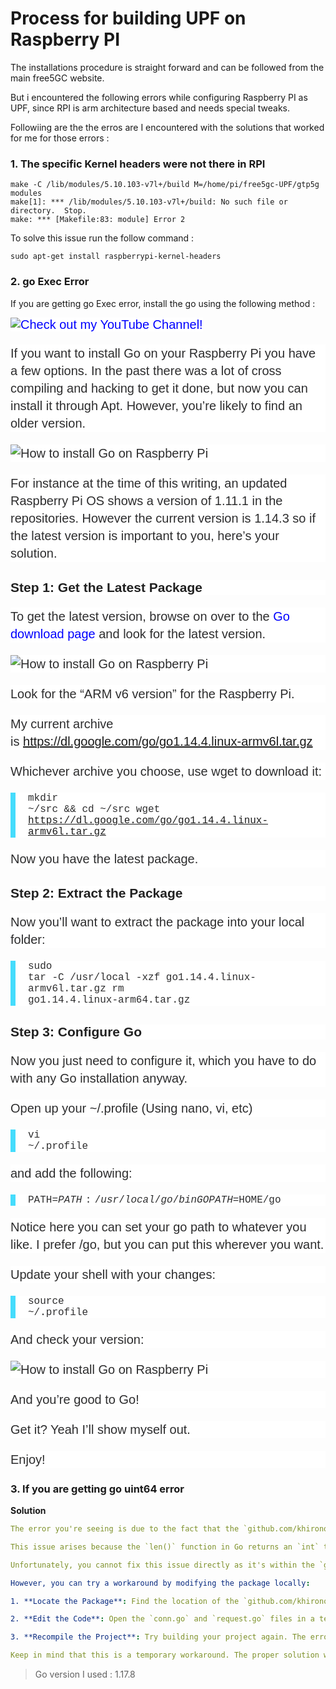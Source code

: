 # Process for building UPF on Raspberry PI

The installations procedure is straight forward and can be followed from the main free5GC website.

But i encountered the following errors while configuring Raspberry PI as UPF, since RPI is arm architecture based and needs special tweaks.

Followiing are the the erros are I encountered with the solutions that worked for me for those errors :

### 1. The specific Kernel headers were not there in RPI

```error
make -C /lib/modules/5.10.103-v7l+/build M=/home/pi/free5gc-UPF/gtp5g modules
make[1]: *** /lib/modules/5.10.103-v7l+/build: No such file or directory.  Stop.
make: *** [Makefile:83: module] Error 2
```

To solve this issue run the follow command :

```
sudo apt-get install raspberrypi-kernel-headers
```

### 2. go Exec Error

If you are getting go Exec error, install the go using the following method :

<a href="https://bit.ly/JMYouTubeLive" style="box-sizing: border-box; color: blue; transition: color 0.35s ease 0s; text-decoration: none; font-family: sans-serif; font-size: 20px; font-style: normal; font-variant-ligatures: normal; font-variant-caps: normal; font-weight: 400; letter-spacing: normal; orphans: 2; text-align: start; text-indent: 0px; text-transform: none; widows: 2; word-spacing: 0px; -webkit-text-stroke-width: 0px; white-space: normal; background-color: rgb(255, 255, 255);"><img src="https://www.jeremymorgan.com/images/banners/jeremyyoutube.webp" alt="Check out my YouTube Channel!" style="box-sizing: border-box; max-width: 100%;"></a><p style="box-sizing: border-box; line-height: 1.4; color: rgb(45, 45, 46); font-family: sans-serif; font-size: 20px; font-style: normal; font-variant-ligatures: normal; font-variant-caps: normal; font-weight: 400; letter-spacing: normal; orphans: 2; text-align: start; text-indent: 0px; text-transform: none; widows: 2; word-spacing: 0px; -webkit-text-stroke-width: 0px; white-space: normal; background-color: rgb(255, 255, 255); text-decoration-thickness: initial; text-decoration-style: initial; text-decoration-color: initial;">If you want to install Go on your Raspberry Pi you have a few options. In the past there was a lot of cross compiling and hacking to get it done, but now you can install it through Apt. However, you’re likely to find an older version.</p><p style="box-sizing: border-box; line-height: 1.4; color: rgb(45, 45, 46); font-family: sans-serif; font-size: 20px; font-style: normal; font-variant-ligatures: normal; font-variant-caps: normal; font-weight: 400; letter-spacing: normal; orphans: 2; text-align: start; text-indent: 0px; text-transform: none; widows: 2; word-spacing: 0px; -webkit-text-stroke-width: 0px; white-space: normal; background-color: rgb(255, 255, 255); text-decoration-thickness: initial; text-decoration-style: initial; text-decoration-color: initial;"><img src="https://www.jeremymorgan.com/images/install-go-raspberry-pi/install-go-raspberry-pi-01.jpg" alt="How to install Go on Raspberry Pi" style="box-sizing: border-box; max-width: 100%;"></p><p style="box-sizing: border-box; line-height: 1.4; color: rgb(45, 45, 46); font-family: sans-serif; font-size: 20px; font-style: normal; font-variant-ligatures: normal; font-variant-caps: normal; font-weight: 400; letter-spacing: normal; orphans: 2; text-align: start; text-indent: 0px; text-transform: none; widows: 2; word-spacing: 0px; -webkit-text-stroke-width: 0px; white-space: normal; background-color: rgb(255, 255, 255); text-decoration-thickness: initial; text-decoration-style: initial; text-decoration-color: initial;">For instance at the time of this writing, an updated Raspberry Pi OS shows a version of 1.11.1 in the repositories. However the current version is 1.14.3 so if the latest version is important to you, here’s your solution.</p><h2 id="step-1-get-the-latest-package" style="box-sizing: border-box; color: rgb(33, 33, 33); font-family: sans-serif; font-style: normal; font-variant-ligatures: normal; font-variant-caps: normal; letter-spacing: normal; orphans: 2; text-align: start; text-indent: 0px; text-transform: none; widows: 2; word-spacing: 0px; -webkit-text-stroke-width: 0px; white-space: normal; background-color: rgb(255, 255, 255); text-decoration-thickness: initial; text-decoration-style: initial; text-decoration-color: initial;">Step 1: Get the Latest Package</h2><p style="box-sizing: border-box; line-height: 1.4; color: rgb(45, 45, 46); font-family: sans-serif; font-size: 20px; font-style: normal; font-variant-ligatures: normal; font-variant-caps: normal; font-weight: 400; letter-spacing: normal; orphans: 2; text-align: start; text-indent: 0px; text-transform: none; widows: 2; word-spacing: 0px; -webkit-text-stroke-width: 0px; white-space: normal; background-color: rgb(255, 255, 255); text-decoration-thickness: initial; text-decoration-style: initial; text-decoration-color: initial;">To get the latest version, browse on over to the<span>&nbsp;</span><a href="https://golang.org/dl/" style="box-sizing: border-box; color: blue; transition: color 0.35s ease 0s; text-decoration: none;">Go download page</a><span>&nbsp;</span>and look for the latest version.</p><p style="box-sizing: border-box; line-height: 1.4; color: rgb(45, 45, 46); font-family: sans-serif; font-size: 20px; font-style: normal; font-variant-ligatures: normal; font-variant-caps: normal; font-weight: 400; letter-spacing: normal; orphans: 2; text-align: start; text-indent: 0px; text-transform: none; widows: 2; word-spacing: 0px; -webkit-text-stroke-width: 0px; white-space: normal; background-color: rgb(255, 255, 255); text-decoration-thickness: initial; text-decoration-style: initial; text-decoration-color: initial;"><img src="https://www.jeremymorgan.com/images/install-go-raspberry-pi/install-go-raspberry-pi-02.jpg" alt="How to install Go on Raspberry Pi" style="box-sizing: border-box; max-width: 100%;"></p><p style="box-sizing: border-box; line-height: 1.4; color: rgb(45, 45, 46); font-family: sans-serif; font-size: 20px; font-style: normal; font-variant-ligatures: normal; font-variant-caps: normal; font-weight: 400; letter-spacing: normal; orphans: 2; text-align: start; text-indent: 0px; text-transform: none; widows: 2; word-spacing: 0px; -webkit-text-stroke-width: 0px; white-space: normal; background-color: rgb(255, 255, 255); text-decoration-thickness: initial; text-decoration-style: initial; text-decoration-color: initial;">Look for the “ARM v6 version” for the Raspberry Pi.</p><p style="box-sizing: border-box; line-height: 1.4; color: rgb(45, 45, 46); font-family: sans-serif; font-size: 20px; font-style: normal; font-variant-ligatures: normal; font-variant-caps: normal; font-weight: 400; letter-spacing: normal; orphans: 2; text-align: start; text-indent: 0px; text-transform: none; widows: 2; word-spacing: 0px; -webkit-text-stroke-width: 0px; white-space: normal; background-color: rgb(255, 255, 255); text-decoration-thickness: initial; text-decoration-style: initial; text-decoration-color: initial;">My current archive is<span>&nbsp;</span><a href="https://dl.google.com/go/go1.14.4.linux-armv6l.tar.gz" style="box-sizing: border-box; color: blue; transition: color 0.35s ease 0s; text-decoration: none;">https://dl.google.com/go/go1.14.4.linux-armv6l.tar.gz</a></p><p style="box-sizing: border-box; line-height: 1.4; color: rgb(45, 45, 46); font-family: sans-serif; font-size: 20px; font-style: normal; font-variant-ligatures: normal; font-variant-caps: normal; font-weight: 400; letter-spacing: normal; orphans: 2; text-align: start; text-indent: 0px; text-transform: none; widows: 2; word-spacing: 0px; -webkit-text-stroke-width: 0px; white-space: normal; background-color: rgb(255, 255, 255); text-decoration-thickness: initial; text-decoration-style: initial; text-decoration-color: initial;">Whichever archive you choose, use wget to download it:</p><div class="highlight" style="box-sizing: border-box; color: rgb(45, 45, 46); font-family: sans-serif; font-size: 20px; font-style: normal; font-variant-ligatures: normal; font-variant-caps: normal; font-weight: 400; letter-spacing: normal; orphans: 2; text-align: start; text-indent: 0px; text-transform: none; widows: 2; word-spacing: 0px; -webkit-text-stroke-width: 0px; white-space: normal; background-color: rgb(255, 255, 255); text-decoration-thickness: initial; text-decoration-style: initial; text-decoration-color: initial;"><pre class="chroma" style="box-sizing: border-box; overflow: auto; border-left: 0.4em solid rgba(23, 212, 252, 0.8); padding-left: 1em;"><code class="language-fallback" data-lang="fallback" style="box-sizing: border-box; font-size: 0.8em; font-family: &quot;courier new&quot;, Courier, monospace;">mkdir ~/src &amp;&amp; cd ~/src
wget https://dl.google.com/go/go1.14.4.linux-armv6l.tar.gz
</code></pre></div><p style="box-sizing: border-box; line-height: 1.4; color: rgb(45, 45, 46); font-family: sans-serif; font-size: 20px; font-style: normal; font-variant-ligatures: normal; font-variant-caps: normal; font-weight: 400; letter-spacing: normal; orphans: 2; text-align: start; text-indent: 0px; text-transform: none; widows: 2; word-spacing: 0px; -webkit-text-stroke-width: 0px; white-space: normal; background-color: rgb(255, 255, 255); text-decoration-thickness: initial; text-decoration-style: initial; text-decoration-color: initial;">Now you have the latest package.</p><h2 id="step-2-extract-the-package" style="box-sizing: border-box; color: rgb(33, 33, 33); font-family: sans-serif; font-style: normal; font-variant-ligatures: normal; font-variant-caps: normal; letter-spacing: normal; orphans: 2; text-align: start; text-indent: 0px; text-transform: none; widows: 2; word-spacing: 0px; -webkit-text-stroke-width: 0px; white-space: normal; background-color: rgb(255, 255, 255); text-decoration-thickness: initial; text-decoration-style: initial; text-decoration-color: initial;">Step 2: Extract the Package</h2><p style="box-sizing: border-box; line-height: 1.4; color: rgb(45, 45, 46); font-family: sans-serif; font-size: 20px; font-style: normal; font-variant-ligatures: normal; font-variant-caps: normal; font-weight: 400; letter-spacing: normal; orphans: 2; text-align: start; text-indent: 0px; text-transform: none; widows: 2; word-spacing: 0px; -webkit-text-stroke-width: 0px; white-space: normal; background-color: rgb(255, 255, 255); text-decoration-thickness: initial; text-decoration-style: initial; text-decoration-color: initial;">Now you’ll want to extract the package into your local folder:</p><div class="highlight" style="box-sizing: border-box; color: rgb(45, 45, 46); font-family: sans-serif; font-size: 20px; font-style: normal; font-variant-ligatures: normal; font-variant-caps: normal; font-weight: 400; letter-spacing: normal; orphans: 2; text-align: start; text-indent: 0px; text-transform: none; widows: 2; word-spacing: 0px; -webkit-text-stroke-width: 0px; white-space: normal; background-color: rgb(255, 255, 255); text-decoration-thickness: initial; text-decoration-style: initial; text-decoration-color: initial;"><pre class="chroma" style="box-sizing: border-box; overflow: auto; border-left: 0.4em solid rgba(23, 212, 252, 0.8); padding-left: 1em;"><code class="language-fallback" data-lang="fallback" style="box-sizing: border-box; font-size: 0.8em; font-family: &quot;courier new&quot;, Courier, monospace;">sudo tar -C /usr/local -xzf go1.14.4.linux-armv6l.tar.gz
rm go1.14.4.linux-arm64.tar.gz
</code></pre></div><h2 id="step-3-configure-go" style="box-sizing: border-box; color: rgb(33, 33, 33); font-family: sans-serif; font-style: normal; font-variant-ligatures: normal; font-variant-caps: normal; letter-spacing: normal; orphans: 2; text-align: start; text-indent: 0px; text-transform: none; widows: 2; word-spacing: 0px; -webkit-text-stroke-width: 0px; white-space: normal; background-color: rgb(255, 255, 255); text-decoration-thickness: initial; text-decoration-style: initial; text-decoration-color: initial;">Step 3: Configure Go</h2><p style="box-sizing: border-box; line-height: 1.4; color: rgb(45, 45, 46); font-family: sans-serif; font-size: 20px; font-style: normal; font-variant-ligatures: normal; font-variant-caps: normal; font-weight: 400; letter-spacing: normal; orphans: 2; text-align: start; text-indent: 0px; text-transform: none; widows: 2; word-spacing: 0px; -webkit-text-stroke-width: 0px; white-space: normal; background-color: rgb(255, 255, 255); text-decoration-thickness: initial; text-decoration-style: initial; text-decoration-color: initial;">Now you just need to configure it, which you have to do with any Go installation anyway.</p><p style="box-sizing: border-box; line-height: 1.4; color: rgb(45, 45, 46); font-family: sans-serif; font-size: 20px; font-style: normal; font-variant-ligatures: normal; font-variant-caps: normal; font-weight: 400; letter-spacing: normal; orphans: 2; text-align: start; text-indent: 0px; text-transform: none; widows: 2; word-spacing: 0px; -webkit-text-stroke-width: 0px; white-space: normal; background-color: rgb(255, 255, 255); text-decoration-thickness: initial; text-decoration-style: initial; text-decoration-color: initial;">Open up your ~/.profile (Using nano, vi, etc)</p><div class="highlight" style="box-sizing: border-box; color: rgb(45, 45, 46); font-family: sans-serif; font-size: 20px; font-style: normal; font-variant-ligatures: normal; font-variant-caps: normal; font-weight: 400; letter-spacing: normal; orphans: 2; text-align: start; text-indent: 0px; text-transform: none; widows: 2; word-spacing: 0px; -webkit-text-stroke-width: 0px; white-space: normal; background-color: rgb(255, 255, 255); text-decoration-thickness: initial; text-decoration-style: initial; text-decoration-color: initial;"><pre class="chroma" style="box-sizing: border-box; overflow: auto; border-left: 0.4em solid rgba(23, 212, 252, 0.8); padding-left: 1em;"><code class="language-fallback" data-lang="fallback" style="box-sizing: border-box; font-size: 0.8em; font-family: &quot;courier new&quot;, Courier, monospace;">vi ~/.profile
</code></pre></div><p style="box-sizing: border-box; line-height: 1.4; color: rgb(45, 45, 46); font-family: sans-serif; font-size: 20px; font-style: normal; font-variant-ligatures: normal; font-variant-caps: normal; font-weight: 400; letter-spacing: normal; orphans: 2; text-align: start; text-indent: 0px; text-transform: none; widows: 2; word-spacing: 0px; -webkit-text-stroke-width: 0px; white-space: normal; background-color: rgb(255, 255, 255); text-decoration-thickness: initial; text-decoration-style: initial; text-decoration-color: initial;">and add the following:</p><div class="highlight" style="box-sizing: border-box; color: rgb(45, 45, 46); font-family: sans-serif; font-size: 20px; font-style: normal; font-variant-ligatures: normal; font-variant-caps: normal; font-weight: 400; letter-spacing: normal; orphans: 2; text-align: start; text-indent: 0px; text-transform: none; widows: 2; word-spacing: 0px; -webkit-text-stroke-width: 0px; white-space: normal; background-color: rgb(255, 255, 255); text-decoration-thickness: initial; text-decoration-style: initial; text-decoration-color: initial;"><pre class="chroma" style="box-sizing: border-box; overflow: auto; border-left: 0.4em solid rgba(23, 212, 252, 0.8); padding-left: 1em;"><code class="language-fallback" data-lang="fallback" style="box-sizing: border-box; font-size: 0.8em; font-family: &quot;courier new&quot;, Courier, monospace;">PATH=$PATH:/usr/local/go/bin
GOPATH=$HOME/go
</code></pre></div><p style="box-sizing: border-box; line-height: 1.4; color: rgb(45, 45, 46); font-family: sans-serif; font-size: 20px; font-style: normal; font-variant-ligatures: normal; font-variant-caps: normal; font-weight: 400; letter-spacing: normal; orphans: 2; text-align: start; text-indent: 0px; text-transform: none; widows: 2; word-spacing: 0px; -webkit-text-stroke-width: 0px; white-space: normal; background-color: rgb(255, 255, 255); text-decoration-thickness: initial; text-decoration-style: initial; text-decoration-color: initial;">Notice here you can set your go path to whatever you like. I prefer /go, but you can put this wherever you want.</p><p style="box-sizing: border-box; line-height: 1.4; color: rgb(45, 45, 46); font-family: sans-serif; font-size: 20px; font-style: normal; font-variant-ligatures: normal; font-variant-caps: normal; font-weight: 400; letter-spacing: normal; orphans: 2; text-align: start; text-indent: 0px; text-transform: none; widows: 2; word-spacing: 0px; -webkit-text-stroke-width: 0px; white-space: normal; background-color: rgb(255, 255, 255); text-decoration-thickness: initial; text-decoration-style: initial; text-decoration-color: initial;">Update your shell with your changes:</p><div class="highlight" style="box-sizing: border-box; color: rgb(45, 45, 46); font-family: sans-serif; font-size: 20px; font-style: normal; font-variant-ligatures: normal; font-variant-caps: normal; font-weight: 400; letter-spacing: normal; orphans: 2; text-align: start; text-indent: 0px; text-transform: none; widows: 2; word-spacing: 0px; -webkit-text-stroke-width: 0px; white-space: normal; background-color: rgb(255, 255, 255); text-decoration-thickness: initial; text-decoration-style: initial; text-decoration-color: initial;"><pre class="chroma" style="box-sizing: border-box; overflow: auto; border-left: 0.4em solid rgba(23, 212, 252, 0.8); padding-left: 1em;"><code class="language-fallback" data-lang="fallback" style="box-sizing: border-box; font-size: 0.8em; font-family: &quot;courier new&quot;, Courier, monospace;">source ~/.profile
</code></pre></div><p style="box-sizing: border-box; line-height: 1.4; color: rgb(45, 45, 46); font-family: sans-serif; font-size: 20px; font-style: normal; font-variant-ligatures: normal; font-variant-caps: normal; font-weight: 400; letter-spacing: normal; orphans: 2; text-align: start; text-indent: 0px; text-transform: none; widows: 2; word-spacing: 0px; -webkit-text-stroke-width: 0px; white-space: normal; background-color: rgb(255, 255, 255); text-decoration-thickness: initial; text-decoration-style: initial; text-decoration-color: initial;">And check your version:</p><p style="box-sizing: border-box; line-height: 1.4; color: rgb(45, 45, 46); font-family: sans-serif; font-size: 20px; font-style: normal; font-variant-ligatures: normal; font-variant-caps: normal; font-weight: 400; letter-spacing: normal; orphans: 2; text-align: start; text-indent: 0px; text-transform: none; widows: 2; word-spacing: 0px; -webkit-text-stroke-width: 0px; white-space: normal; background-color: rgb(255, 255, 255); text-decoration-thickness: initial; text-decoration-style: initial; text-decoration-color: initial;"><img src="https://www.jeremymorgan.com/images/install-go-raspberry-pi/install-go-raspberry-pi-03.jpg" alt="How to install Go on Raspberry Pi" style="box-sizing: border-box; max-width: 100%;"></p><p style="box-sizing: border-box; line-height: 1.4; color: rgb(45, 45, 46); font-family: sans-serif; font-size: 20px; font-style: normal; font-variant-ligatures: normal; font-variant-caps: normal; font-weight: 400; letter-spacing: normal; orphans: 2; text-align: start; text-indent: 0px; text-transform: none; widows: 2; word-spacing: 0px; -webkit-text-stroke-width: 0px; white-space: normal; background-color: rgb(255, 255, 255); text-decoration-thickness: initial; text-decoration-style: initial; text-decoration-color: initial;">And you’re good to Go!</p><p style="box-sizing: border-box; line-height: 1.4; color: rgb(45, 45, 46); font-family: sans-serif; font-size: 20px; font-style: normal; font-variant-ligatures: normal; font-variant-caps: normal; font-weight: 400; letter-spacing: normal; orphans: 2; text-align: start; text-indent: 0px; text-transform: none; widows: 2; word-spacing: 0px; -webkit-text-stroke-width: 0px; white-space: normal; background-color: rgb(255, 255, 255); text-decoration-thickness: initial; text-decoration-style: initial; text-decoration-color: initial;">Get it? Yeah I’ll show myself out.</p><p style="box-sizing: border-box; line-height: 1.4; color: rgb(45, 45, 46); font-family: sans-serif; font-size: 20px; font-style: normal; font-variant-ligatures: normal; font-variant-caps: normal; font-weight: 400; letter-spacing: normal; orphans: 2; text-align: start; text-indent: 0px; text-transform: none; widows: 2; word-spacing: 0px; -webkit-text-stroke-width: 0px; white-space: normal; background-color: rgb(255, 255, 255); text-decoration-thickness: initial; text-decoration-style: initial; text-decoration-color: initial;">Enjoy!</p>

### 3. If you are getting go uint64 error

**Solution**

```yaml
The error you're seeing is due to the fact that the `github.com/khirono/go-nl` package is trying to assign a `uint64` value to a `uint32` variable. This is a type mismatch, and it's causing the build to fail.

This issue arises because the `len()` function in Go returns an `int` type, and in 64-bit systems, `int` is equivalent to `int64`. But the `github.com/khirono/go-nl` package expects a `uint32` type, hence the error.

Unfortunately, you cannot fix this issue directly as it's within the `github.com/khirono/go-nl` package itself. The package needs to be updated to handle `int64` values returned by `len()`.

However, you can try a workaround by modifying the package locally:

1. **Locate the Package**: Find the location of the `github.com/khirono/go-nl` package in your Go workspace. It should be under `$GOPATH/pkg/mod/github.com/khirono/go-nl@v1.0.5`.

2. **Edit the Code**: Open the `conn.go` and `request.go` files in a text editor and replace `uint64(len(...))` with `uint32(len(...))`. Be careful with this operation as it might introduce overflow errors if the length exceeds the maximum value of `uint32`.

3. **Recompile the Project**: Try building your project again. The error should no longer occur.

Keep in mind that this is a temporary workaround. The proper solution would be for the package author to update the package to handle `int64` values returned by `len()`. You might want to report this issue to the package maintainer [Source 2](https://pkg.go.dev/github.com/mdlayher/netlink), [Source 4](https://github.com/golang/go/issues/16500).
```

> Go version I used : 1.17.8
